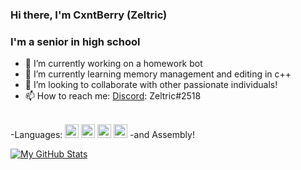 ### Hi there, I'm CxntBerry (Zeltric)

### I'm a senior in high school
- 🔭 I’m currently working on a homework bot
- 🌱 I’m currently learning memory management and editing in c++
- 👯 I’m looking to collaborate with other passionate individuals!
- 📫 How to reach me: [Discord](https://discordapp.com/users/350893170567020545): Zeltric#2518
<br />
-Languages:
<img alt ="cpp" width="22px" src="https://cdn.cdnlogo.com/logos/c/76/c.svg" />
<img alt ="js/node" width="22px" src="https://cdn.cdnlogo.com/logos/n/94/nodejs-icon.svg" />
<img alt ="python" width="22px" src="https://cdn.cdnlogo.com/logos/p/3/python.svg" />
<img alt ="lua" width="22px" src="https://cdn.cdnlogo.com/logos/l/50/lua.svg" />
-and Assembly!


[![My GitHub Stats](https://github-readme-stats.vercel.app/api/?username=CxntBerry&count_private=true&theme=tokyonight&showicons=true)]()
